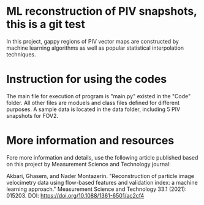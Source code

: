 # ML reconstruction of PIV snapshots, this is a git test
In this project, gappy regions of PIV vector maps are constructed by machine learning algorithms as well as popular statistical interpolation techniques.


# Instruction for using the codes
The main file for execution of program is "main.py" existed in the "Code" folder. All other files are moduels and class files defined for different purposes. 
A sample data is located in the data folder, including 5 PIV snapshots for FOV2. 

# More information and resources
Fore more information and details, use the following article published based on this project by Measurement Science and Technology journal:

Akbari, Ghasem, and Nader Montazerin. "Reconstruction of particle image velocimetry data using flow-based features and validation index: a machine learning approach." Measurement Science and Technology 33.1 (2021): 015203.
DOI: https://doi.org/10.1088/1361-6501/ac2cf4
